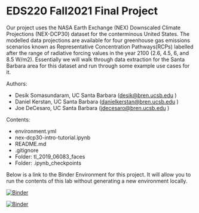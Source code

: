 # EDS220 Fall2021 Final Project

Our project uses the NASA Earth Exchange (NEX) Downscaled Climate Projections (NEX-DCP30) dataset for the conterminous United States. The modelled data projections are available for four greenhouse gas emissions scenarios known as Representative Concentration Pathways(RCPs) labelled after the range of radiative forcing values in the year 2100 (2.6, 4.5, 6, and 8.5 W/m2). Essentially we will walk through data extraction for the Santa Barbara area for this dataset and run through some example use cases for it.

Authors:
- Desik Somasundaram, UC Santa Barbara (desik@bren.ucsb.edu ) 
- Daniel Kerstan, UC Santa Barbara (danielkerstan@bren.ucsb.edu ) 
- Joe DeCesaro, UC Santa Barbara (jdecesaro@bren.ucsb.edu ) 

Contents:
- environment.yml
- nex-dcp30-intro-tutorial.ipynb
- README.md
- .gitignore
- Folder: tl_2019_06083_faces
- Folder: .ipynb_checkpoints

Below is a link to the Binder Environment for this project. It will allow you to run the contents of this lab without generating a new environment locally.

[![Binder](https://mybinder.org/badge_logo.svg)](https://mybinder.org/v2/gh/nex-dcp30-intro/notebook/main)

[![Binder](https://mybinder.org/badge.svg)](https://mybinder.org/v2/gh/nex-dcp30-intro/notebook/main)

